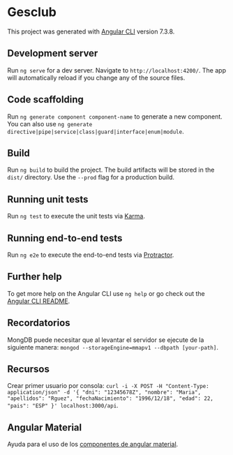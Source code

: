 # Gesclub

This project was generated with [Angular CLI](https://github.com/angular/angular-cli) version 7.3.8.

## Development server

Run `ng serve` for a dev server. Navigate to `http://localhost:4200/`. The app will automatically reload if you change any of the source files.

## Code scaffolding

Run `ng generate component component-name` to generate a new component. You can also use `ng generate directive|pipe|service|class|guard|interface|enum|module`.

## Build

Run `ng build` to build the project. The build artifacts will be stored in the `dist/` directory. Use the `--prod` flag for a production build.

## Running unit tests

Run `ng test` to execute the unit tests via [Karma](https://karma-runner.github.io).

## Running end-to-end tests

Run `ng e2e` to execute the end-to-end tests via [Protractor](http://www.protractortest.org/).

## Further help

To get more help on the Angular CLI use `ng help` or go check out the [Angular CLI README](https://github.com/angular/angular-cli/blob/master/README.md).

## Recordatorios

MongDB puede necesitar que al levantar el servidor se ejecute de la siguiente manera: `mongod --storageEngine=mmapv1 --dbpath [your-path]`.

## Recursos

Crear primer usuario por consola: `curl -i -X POST -H "Content-Type: application/json" -d '{ "dni": "12345678Z", "nombre": "Maria", "apellidos": "Rguez", "fechaNacimiento": "1996/12/18", "edad": 22, "pais": "ESP"
}' localhost:3000/api`.

## Angular Material

Ayuda para el uso de los [componentes de angular material](https://material.angular.io/components/table/examples).